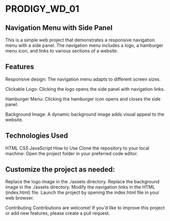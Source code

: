 # PRODIGY_WD_01
## Navigation Menu with Side Panel
This is a simple web project that demonstrates a responsive navigation menu with a side panel. The navigation menu includes a logo, a hamburger menu icon, and links to various sections of a website.

## Features

Responsive design: The navigation menu adapts to different screen sizes.

Clickable Logo: Clicking the logo opens the side panel with navigation links.

Hamburger Menu: Clicking the hamburger icon opens and closes the side panel.

Background Image: A dynamic background image adds visual appeal to the website.

## Technologies Used
HTML
CSS
JavaScript
How to Use
Clone the repository to your local machine:
Open the project folder in your preferred code editor.

## Customize the project as needed:

Replace the logo image in the ./assets directory. Replace the background image in the ./assets directory. Modify the navigation links in the HTML (index.html) file. Launch the project by opening the index.html file in your web browser.

Contributing Contributions are welcome! If you'd like to improve this project or add new features, please create a pull request.
